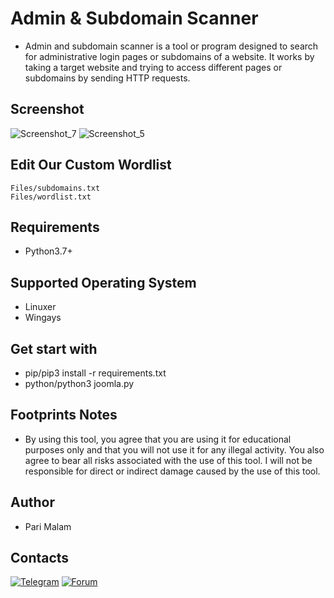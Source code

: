 # Admin & Subdomain Scanner
- Admin and subdomain scanner is a tool or program designed to search for administrative login pages or subdomains of a website. It works by taking a target website and trying to access different pages or subdomains by sending HTTP requests.
## Screenshot
![Screenshot_7](https://user-images.githubusercontent.com/25004320/228120091-fd6502f6-f148-4be1-91dc-edb92f116fdd.png)
![Screenshot_5](https://user-images.githubusercontent.com/25004320/228115607-345746ce-1481-4989-b484-62830c453ea9.png)
## Edit Our Custom Wordlist
```
Files/subdomains.txt
Files/wordlist.txt
```
## Requirements
- Python3.7+
## Supported Operating System
- Linuxer
- Wingays
## Get start with
- pip/pip3 install -r requirements.txt
- python/python3 joomla.py
## Footprints Notes
- By using this tool, you agree that you are using it for educational purposes only and that you will not use it for any illegal activity. You also agree to bear all risks associated with the use of this tool. I will not be responsible for direct or indirect damage caused by the use of this tool.
## Author
- Pari Malam
## Contacts
[![Telegram](https://img.shields.io/badge/-Telegram-blue)](https://telegram.me/SurpriseMTFK)
[![Forum](https://img.shields.io/badge/-Forum-red)](https://dragonforce.io)
